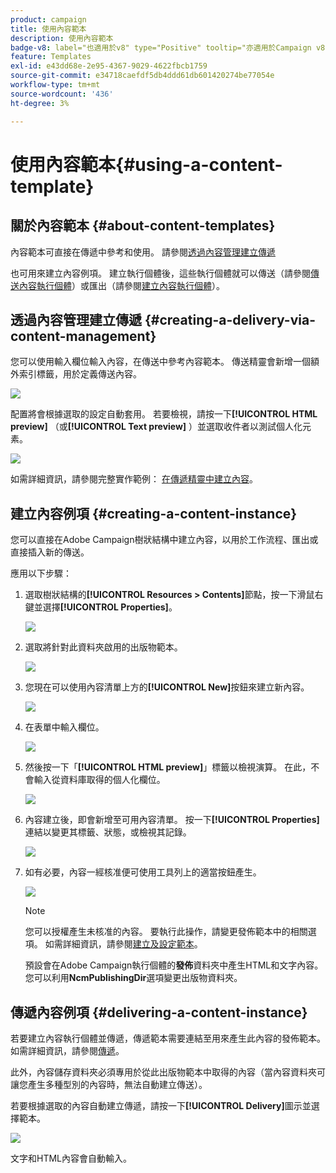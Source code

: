 ```yaml
---
product: campaign
title: 使用內容範本
description: 使用內容範本
badge-v8: label="也適用於v8" type="Positive" tooltip="亦適用於Campaign v8"
feature: Templates
exl-id: e43dd68e-2e95-4367-9029-4622fbcb1759
source-git-commit: e34718caefdf5db4ddd61db601420274be77054e
workflow-type: tm+mt
source-wordcount: '436'
ht-degree: 3%

---
```


# 使用內容範本{#using-a-content-template}



## 關於內容範本 {#about-content-templates}

內容範本可直接在傳遞中參考和使用。 請參閱[透過內容管理建立傳遞](#creating-a-delivery-via-content-management)

也可用來建立內容例項。 建立執行個體後，這些執行個體就可以傳送（請參閱[傳送內容執行個體](#delivering-a-content-instance)）或匯出（請參閱[建立內容執行個體](#creating-a-content-instance)）。

## 透過內容管理建立傳遞 {#creating-a-delivery-via-content-management}

您可以使用輸入欄位輸入內容，在傳送中參考內容範本。 傳送精靈會新增一個額外索引標籤，用於定義傳送內容。

![](assets/s_ncs_content_deliver_a_content.png)

配置將會根據選取的設定自動套用。 若要檢視，請按一下&#x200B;**[!UICONTROL HTML preview]** （或&#x200B;**[!UICONTROL Text preview]** ）並選取收件者以測試個人化元素。

![](assets/s_ncs_content_deliver_a_content_html.png)

如需詳細資訊，請參閱完整實作範例： [在傳遞精靈中建立內容](use-case-creating-content-management.md#creating-content-in-the-delivery-wizard)。

## 建立內容例項 {#creating-a-content-instance}

您可以直接在Adobe Campaign樹狀結構中建立內容，以用於工作流程、匯出或直接插入新的傳送。

應用以下步驟：

1. 選取樹狀結構的&#x200B;**[!UICONTROL Resources > Contents]**&#x200B;節點，按一下滑鼠右鍵並選擇&#x200B;**[!UICONTROL Properties]**。

   ![](assets/s_ncs_content_folder_properties.png)

1. 選取將針對此資料夾啟用的出版物範本。

   ![](assets/s_ncs_content_folder_templates.png)

1. 您現在可以使用內容清單上方的&#x200B;**[!UICONTROL New]**&#x200B;按鈕來建立新內容。

   ![](assets/s_ncs_content_folder_create_a_template.png)

1. 在表單中輸入欄位。

   ![](assets/s_ncs_content_folder_use_a_template.png)

1. 然後按一下「**[!UICONTROL HTML preview]**」標籤以檢視演算。 在此，不會輸入從資料庫取得的個人化欄位。

   ![](assets/s_ncs_content_folder_use_a_template_preview.png)

1. 內容建立後，即會新增至可用內容清單。 按一下&#x200B;**[!UICONTROL Properties]**&#x200B;連結以變更其標籤、狀態，或檢視其記錄。

   ![](assets/s_ncs_content_folder_template_properties.png)

1. 如有必要，內容一經核准便可使用工具列上的適當按鈕產生。

   ![](assets/s_ncs_content_folder_template_generate.png)

   >[!NOTE]
   >
   >您可以授權產生未核准的內容。 要執行此操作，請變更發佈範本中的相關選項。 如需詳細資訊，請參閱[建立及設定範本](publication-templates.md#creating-and-configuring-the-template)。

   預設會在Adobe Campaign執行個體的&#x200B;**發佈**&#x200B;資料夾中產生HTML和文字內容。 您可以利用&#x200B;**NcmPublishingDir**&#x200B;選項變更出版物資料夾。

## 傳遞內容例項 {#delivering-a-content-instance}

若要建立內容執行個體並傳遞，傳遞範本需要連結至用來產生此內容的發佈範本。 如需詳細資訊，請參閱[傳遞](publication-templates.md#delivery)。

此外，內容儲存資料夾必須專用於從此出版物範本中取得的內容（當內容資料夾可讓您產生多種型別的內容時，無法自動建立傳送）。

若要根據選取的內容自動建立傳遞，請按一下&#x200B;**[!UICONTROL Delivery]**&#x200B;圖示並選擇範本。

![](assets/s_ncs_content_folder_create_the_delivery.png)

文字和HTML內容會自動輸入。
